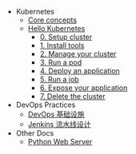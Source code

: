 - Kubernetes
  - [Core concepts](k8s/core-concepts.md)
  - [Hello Kubernetes](kis/hello-k8s.md)
    - [0. Setup cluster](k8s/steps/0.%20setup%20cluster.md)
    - [1. Install tools](k8s/steps/1.%20install%20tools.md)
    - [2. Manage your cluster](k8s/steps/2.%20manage%20your%20cluster.md)
    - [3. Run a pod](k8s/steps/3.%20run%20a%20pod.md)
    - [4. Deploy an application](k8s/steps/4.%20deploy%20an%20application.md)
    - [5. Run a job](k8s/steps/5.%20run%20a%20job.md)
    - [6. Expose your application](k8s/steps/6.%20expose%20an%20application.md)
    - [7. Delete the cluster](k8s/steps/7.%20delete%20the%20cluster.md)
- DevOps Practices
  - [DevOps 基础设施](devops/devops-infra-setup.md)
  - [Jenkins 流水线设计](devops/jenkins-pipeline-guide.md)
- Other Docs
  - [Python Web Server](other/python-server.md)
